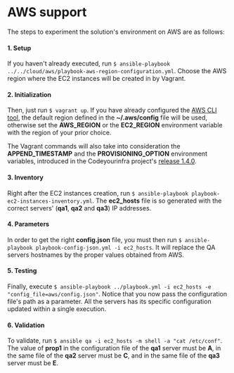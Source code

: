 # AWS support

The steps to experiment the solution's environment on AWS are as follows:

#### 1. Setup

If you haven't already executed, run `$ ansible-playbook ../../cloud/aws/playbook-aws-region-configuration.yml`. Choose the AWS region where the EC2 instances will be created in by Vagrant.

#### 2. Initialization

Then, just run `$ vagrant up`. If you have already configured the [AWS CLI tool](http://docs.aws.amazon.com/cli/latest/userguide/cli-chap-welcome.html), the default region defined in the **~/.aws/config** file will be used, otherwise set the **AWS_REGION** or the **EC2_REGION** environment variable with the region of your prior choice.

The Vagrant commands will also take into consideration the **APPEND_TIMESTAMP** and the **PROVISIONING_OPTION** environment variables, introduced in the Codeyourinfra project's [release 1.4.0](https://github.com/esign-consulting/codeyourinfra/releases/tag/1.4.0).

#### 3. Inventory

Right after the EC2 instances creation, run `$ ansible-playbook playbook-ec2-instances-inventory.yml`. The **ec2_hosts** file is so generated with the correct servers' (**qa1**, **qa2** and **qa3**) IP addresses.

#### 4. Parameters

In order to get the right **config.json** file, you must then run `$ ansible-playbook playbook-config-json.yml -i ec2_hosts`. It will replace the QA servers hostnames by the proper values obtained from AWS.

#### 5. Testing

Finally, execute `$ ansible-playbook ../playbook.yml -i ec2_hosts -e "config_file=aws/config.json"`. Notice that you now pass the configuration file's path as a parameter. All the servers has its specific configuration updated within a single execution.

#### 6. Validation

To validate, run `$ ansible qa -i ec2_hosts -m shell -a "cat /etc/conf"`. The value of **prop1** in the configuration file of the **qa1** server must be **A**, in the same file of the **qa2** server must be **C**, and in the same file of the **qa3** server must be **E**.
